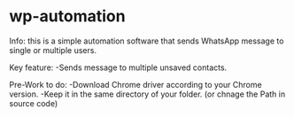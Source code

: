 # wp-automation

Info:
  this is a simple automation software that sends WhatsApp message to single or multiple users.
  
Key feature:
  -Sends message to multiple unsaved contacts.
  
Pre-Work to do:
  -Download Chrome driver according to your Chrome version.
  -Keep it in the same directory of your folder. (or chnage the Path in source code)
  
